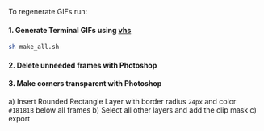 To regenerate GIFs run:

#### 1. Generate Terminal GIFs using [vhs](https://github.com/charmbracelet/vhs)

```sh
sh make_all.sh
```

#### 2. Delete unneeded frames with Photoshop

#### 3. Make corners transparent with Photoshop

a) Insert Rounded Rectangle Layer with border radius `24px` and color `#18181B` below all frames
b) Select all other layers and add the clip mask
c) export
